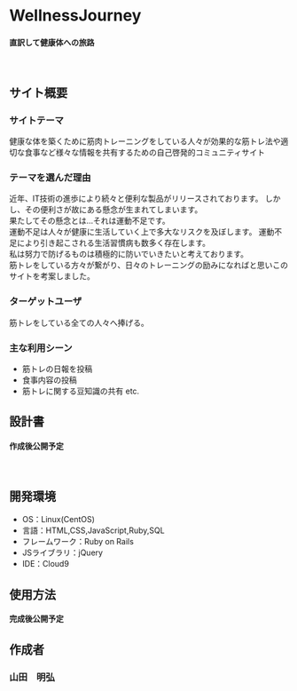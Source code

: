 # WellnessJourney　
#### 直訳して健康体への旅路
​
## サイト概要
### サイトテーマ
健康な体を築くために筋肉トレーニングをしている人々が効果的な筋トレ法や適切な食事など様々な情報を共有するための自己啓発的コミュニティサイト
​
### テーマを選んだ理由
近年、IT技術の進歩により続々と便利な製品がリリースされております。
しかし、その便利さが故にある懸念が生まれてしまいます。<br>
果たしてその懸念とは...それは運動不足です。<br>
運動不足は人々が健康に生活していく上で多大なリスクを及ぼします。
運動不足により引き起こされる生活習慣病も数多く存在します。<br>
私は努力で防げるものは積極的に防いでいきたいと考えております。<br>
筋トレをしている方々が繋がり、日々のトレーニングの励みになればと思いこのサイトを考案しました。
​
### ターゲットユーザ
筋トレをしている全ての人々へ捧げる。
​
### 主な利用シーン
- 筋トレの日報を投稿
- 食事内容の投稿
- 筋トレに関する豆知識の共有 etc.
​
## 設計書
#### 作成後公開予定
​
## 開発環境
- OS：Linux(CentOS)
- 言語：HTML,CSS,JavaScript,Ruby,SQL
- フレームワーク：Ruby on Rails
- JSライブラリ：jQuery
- IDE：Cloud9

## 使用方法
#### 完成後公開予定

## 作成者　
### 山田　明弘